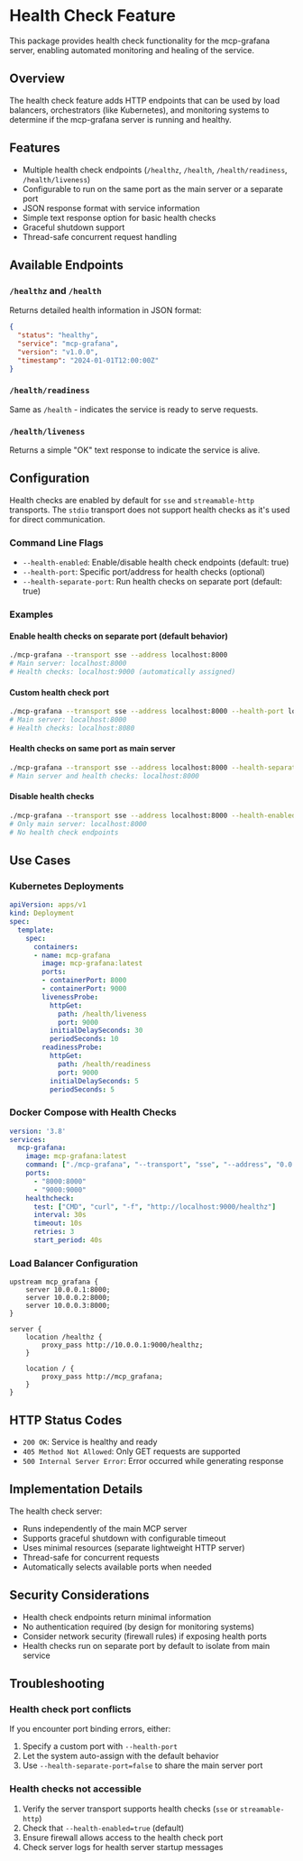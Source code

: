 # Health Check Feature

This package provides health check functionality for the mcp-grafana server, enabling automated monitoring and healing of the service.

## Overview

The health check feature adds HTTP endpoints that can be used by load balancers, orchestrators (like Kubernetes), and monitoring systems to determine if the mcp-grafana server is running and healthy.

## Features

- Multiple health check endpoints (`/healthz`, `/health`, `/health/readiness`, `/health/liveness`)
- Configurable to run on the same port as the main server or a separate port
- JSON response format with service information
- Simple text response option for basic health checks
- Graceful shutdown support
- Thread-safe concurrent request handling

## Available Endpoints

### `/healthz` and `/health`
Returns detailed health information in JSON format:
```json
{
  "status": "healthy",
  "service": "mcp-grafana", 
  "version": "v1.0.0",
  "timestamp": "2024-01-01T12:00:00Z"
}
```

### `/health/readiness`
Same as `/health` - indicates the service is ready to serve requests.

### `/health/liveness`
Returns a simple "OK" text response to indicate the service is alive.

## Configuration

Health checks are enabled by default for `sse` and `streamable-http` transports. The `stdio` transport does not support health checks as it's used for direct communication.

### Command Line Flags

- `--health-enabled`: Enable/disable health check endpoints (default: true)
- `--health-port`: Specific port/address for health checks (optional)
- `--health-separate-port`: Run health checks on separate port (default: true)

### Examples

#### Enable health checks on separate port (default behavior)
```bash
./mcp-grafana --transport sse --address localhost:8000
# Main server: localhost:8000
# Health checks: localhost:9000 (automatically assigned)
```

#### Custom health check port
```bash
./mcp-grafana --transport sse --address localhost:8000 --health-port localhost:8080
# Main server: localhost:8000  
# Health checks: localhost:8080
```

#### Health checks on same port as main server
```bash
./mcp-grafana --transport sse --address localhost:8000 --health-separate-port=false
# Main server and health checks: localhost:8000
```

#### Disable health checks
```bash
./mcp-grafana --transport sse --address localhost:8000 --health-enabled=false
# Only main server: localhost:8000
# No health check endpoints
```

## Use Cases

### Kubernetes Deployments
```yaml
apiVersion: apps/v1
kind: Deployment
spec:
  template:
    spec:
      containers:
      - name: mcp-grafana
        image: mcp-grafana:latest
        ports:
        - containerPort: 8000
        - containerPort: 9000
        livenessProbe:
          httpGet:
            path: /health/liveness
            port: 9000
          initialDelaySeconds: 30
          periodSeconds: 10
        readinessProbe:
          httpGet:
            path: /health/readiness
            port: 9000
          initialDelaySeconds: 5
          periodSeconds: 5
```

### Docker Compose with Health Checks
```yaml
version: '3.8'
services:
  mcp-grafana:
    image: mcp-grafana:latest
    command: ["./mcp-grafana", "--transport", "sse", "--address", "0.0.0.0:8000"]
    ports:
      - "8000:8000"
      - "9000:9000"
    healthcheck:
      test: ["CMD", "curl", "-f", "http://localhost:9000/healthz"]
      interval: 30s
      timeout: 10s
      retries: 3
      start_period: 40s
```

### Load Balancer Configuration
```nginx
upstream mcp_grafana {
    server 10.0.0.1:8000;
    server 10.0.0.2:8000;
    server 10.0.0.3:8000;
}

server {
    location /healthz {
        proxy_pass http://10.0.0.1:9000/healthz;
    }
    
    location / {
        proxy_pass http://mcp_grafana;
    }
}
```

## HTTP Status Codes

- `200 OK`: Service is healthy and ready
- `405 Method Not Allowed`: Only GET requests are supported
- `500 Internal Server Error`: Error occurred while generating response

## Implementation Details

The health check server:
- Runs independently of the main MCP server
- Supports graceful shutdown with configurable timeout
- Uses minimal resources (separate lightweight HTTP server)
- Thread-safe for concurrent requests
- Automatically selects available ports when needed

## Security Considerations

- Health check endpoints return minimal information
- No authentication required (by design for monitoring systems)
- Consider network security (firewall rules) if exposing health ports
- Health checks run on separate port by default to isolate from main service

## Troubleshooting

### Health check port conflicts
If you encounter port binding errors, either:
1. Specify a custom port with `--health-port`
2. Let the system auto-assign with the default behavior
3. Use `--health-separate-port=false` to share the main server port

### Health checks not accessible
1. Verify the server transport supports health checks (`sse` or `streamable-http`)
2. Check that `--health-enabled=true` (default)
3. Ensure firewall allows access to the health check port
4. Check server logs for health server startup messages